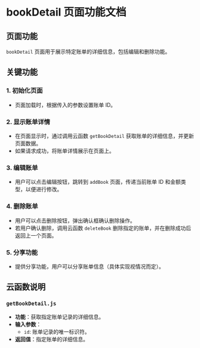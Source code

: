 # bookDetail 页面功能文档

## 页面功能

`bookDetail` 页面用于展示特定账单的详细信息，包括编辑和删除功能。

## 关键功能

### 1. 初始化页面

- 页面加载时，根据传入的参数设置账单 ID。

### 2. 显示账单详情

- 在页面显示时，通过调用云函数 `getBookDetail` 获取账单的详细信息，并更新页面数据。
- 如果请求成功，将账单详情展示在页面上。

### 3. 编辑账单

- 用户可以点击编辑按钮，跳转到 `addBook` 页面，传递当前账单 ID 和金额类型，以便进行修改。

### 4. 删除账单

- 用户可以点击删除按钮，弹出确认框确认删除操作。
- 若用户确认删除，调用云函数 `deleteBook` 删除指定的账单，并在删除成功后返回上一个页面。

### 5. 分享功能

- 提供分享功能，用户可以分享账单信息（具体实现视情况而定）。

## 云函数说明

### `getBookDetail.js`

- **功能**：获取指定账单记录的详细信息。
- **输入参数**：
  - `id`: 账单记录的唯一标识符。
- **返回值**：指定账单的详细信息。
